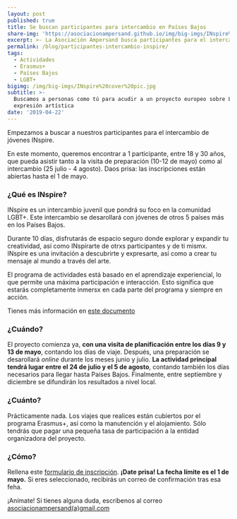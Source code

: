 ```yaml
---
layout: post
published: true
title: Se buscan participantes para intercambio en Países Bajos
share-img: 'https://asociacionampersand.github.io/img/big-imgs/INspire%20cover%20pic.jpg'
excerpt: >- La Asociación Ampersand busca participantes para el intercambio de jóvenes INspire, un proyecto que tendrá lugar entre mayo y diciembre de 2019
permalink: /blog/participantes-intercambio-inspire/
tags:
  - Actividades
  - Erasmus+
  - Países Bajos
  - LGBT+
bigimg: /img/big-imgs/INspire%20cover%20pic.jpg
subtitle: >-
  Buscamos a personas como tú para acudir a un proyecto europeo sobre LGBT+ y
  expresión artística
date: '2019-04-22'
---
```

Empezamos a buscar a nuestros participantes para el intercambio de jóvenes INspire. 

En este momento, queremos encontrar a 1 participante, entre 18 y 30 años, que pueda asistir tanto a la visita de preparación (10-12 de mayo) como al intercambio (25 julio - 4 agosto). 
Daos prisa: las inscripciones están abiertas hasta el 1 de mayo.

### ¿Qué es INspire?

INspire es un intercambio juvenil que pondrá su foco en la comunidad LGBT+. Este intercambio se desarollará con jóvenes de otros 5 países más en los Países Bajos.

Durante 10 días, disfrutarás de espacio seguro donde explorar y expandir tu creatividad, así como INspirarte de otrxs participantes y de ti mismx. INspire es una invitación a descubrirte y expresarte, así como a crear tu mensaje al mundo a través del arte. 

El programa de actividades está basado en el aprendizaje experiencial, lo que permite una máxima participación e interacción. Esto significa que estarás completamente inmersx en cada parte del programa y siempre en acción. 

Tienes más información en [este documento](http://bit.ly/INspireINFOLETTER)

### ¿Cuándo? 
El proyecto comienza ya, **con una visita de planificación entre los días 9 y 13 de mayo**, contando los días de viaje. Después, una preparación se desarollará _online_ durante los meses junio y julio. **La actividad principal tendrá lugar entre el 24 de julio y el 5 de agosto**, contando también los días necesarios para llegar hasta Países Bajos. Finalmente, entre septiembre y diciembre se difundirán los resultados a nivel local.

### ¿Cuánto?
Prácticamente nada. Los viajes que realices están cubiertos por el programa Erasmus+, así como la manutención y el alojamiento. Sólo tendrás que pagar una pequeña tasa de participación a la entidad organizadora del proyecto.

### ¿Cómo?
Rellena este [formulario de inscripción](http://bit.ly/INspireApply). **¡Date prisa! La fecha límite es el 1 de mayo.** Si eres seleccionado, recibirás un correo de confirmación tras esa feha.



¡Anímate! Si tienes alguna duda, escríbenos al correo [asociacionampersand(a)gmail.com](mailto:asociacionampersand@gmail.com)

